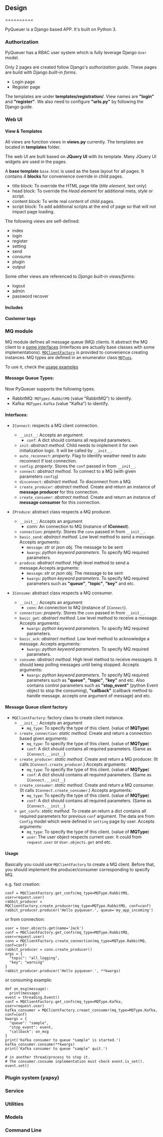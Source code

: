 ## Design
==========

PyQueuer is a Django based APP. It's built on Python 3.

### Authorization 

PyQueuer has a RBAC user system which is fully leverage Django ``User`` model.

Only 2 pages are created follow Django's _authorization guide_. These pages are build with Django _built-in forms_.

* Login page
* Register page

The templates are under **templates/registration/**. View names are **"login"** and **"register"**. We also need to configure **"urls.py"** by following the Django guide.

### Web UI

#### View & Templates

All views are function views in **views.py** currently. The templates are located in **templates** folder.

The web UI are built based on **JQuery UI** with its template. Many JQuery UI widgets are used in the pages.

A **base template** ``base.html`` is used as the base layout for all pages. It contains 4 **blocks** for convenience override in child pages.

* title block: To override the HTML page title (_title element_, text only)
* head block: To override the _Head element_ for additional meta, style or script.
* content block: To write real content of child pages.
* script block: To add additional scripts at the end of page so that will not impact page loading.

The following views are self-defined:

* index
* login
* register
* setting
* send
* consume
* plugin
* output

Some other views are referenced to _Django built-in views/forms_:

* logout
* admin
* password recover

#### Includes

#### Customer tags


### MQ module

MQ module defines all message queue (MQ) clients. It abstract the MQ client to a [some interfaces](#interfaces) (interfaces are actually base classes with some implementations).
 [``MQClientFactory``](#Message-Queue-client-factory) is provided to convenience creating instances. MQ types are defined in an enumerator class [``MQTyes``](#Message-Queue-Types).

To use it, check the [usage examples](#usage)

#### Message Queue Types:

Now PyQueuer supports the following types.

* RabbitMQ: ``MQTypes.RabbitMQ`` (value "RabbitMQ") to identify. 
* Kafka: ``MQTypes.Kafka`` (value "Kafka") to identify.


#### Interfaces:

* ``IConnect``: respects a MQ client connection.
	* ``__init__``: Accepts an argument:
		*  ``conf``: A dict should contains all required parameters.
	* ``init``: _abstract method_. Child needs to implement it for own initialization logic. It will be called by ``__init__``.
	* ``auto_reconnect``: _property_. Flag to identify weather need to auto reconnect if lost connection.
	* ``config``: _property_. Stores the ``conf`` passed in from ``__init__``.
	* ``connect``: _abstract method_. To connect to a MQ (with given parameters ``config``)
	* ``disconnect``: _abstract method_. To disconnect from a MQ.
	* ``create_producer``: _abstract method_. Create and return an instance of **message producer** for this connection.
	* ``create_consumer``: _abstract method_. Create and return an instance of **message consumer** for this connection.

* ``IProduce``: abstract class respects a MQ producer.
	* ``__init__``: Accepts an argument
		*  conn: An connection to MQ (instance of **IConnect**).
	* ``connection``: _property_. Stores the ``conn`` passed in from ``__init__``.
	* ``basic_send``: _abstract method_. Low level method to send a message. Accepts arguments:
		* ``message``: _str_ or _json obj_. The message to be sent
		* ``kwargs``: _python keyword parameters_. To specify MQ required parameters.
	* ``produce``: _abstract method_. High level method to send a message.Accepts arguments:
		* ``message``: _str_ or _json obj_. The message to be sent
		* ``kwargs``: _python keyword parameters_. To specify MQ required parameters such as **"queue"**, **"topic"**, **"key"** and etc.

* ``IConsume``: abstract class respects a MQ consumer.
	* ``__init__``: Accepts an argument
		*  ``conn``: An connection to MQ (instance of ``IConnect``).
	* ``connection``: _property_. Stores the ``conn`` passed in from ``__init__``.
	* ``basic_get``: _abstract method_. Low level method to receive a message. Accepts arguments:
		* ``kwargs``: _python keyword parameters_. To specify MQ required parameters.
	* ``basic_ack``: _abstract method_. Low level method to acknowledge a message. Accepts arguments:
		* ``kwargs``: _python keyword parameters_. To specify MQ required parameters.
	* ``consume``: _abstract method_. High level method to receive messages. It should keep polling messages until being stopped. Accepts arguments:
		* ``kwargs``: _python keyword parameters_. To specify MQ required parameters such as **"queue"**, **"topic"**, **"key"** and etc. Also contains control parameters such as **"stop_event"** (python Event object to stop the consuming), **"callback"** (callback method to handle message. accepts one argument of message) and etc.

#### Message Queue client factory

* ``MQClientFactory``: factory class to create client instance.
	* ``__init__``: Accepts an argument
		* ``mq_type``: To specify the type of this client. (value of **MQType**)
	* ``create_connection``: _static method_. Create and return a connection based given arguments:
		* ``mq_type``: To specify the type of this client. (value of **MQType**)
		* ``conf``:  A dict should contains all required parameters. (Same as ``IConnect.__init__``)
	* ``create_producer``: _static method_. Create and return a MQ producer. (It calls ``IConnect.create_producer``.) Accepts arguments:
		* ``mq_type``: To specify the type of this client. (value of **MQType**)
		* ``conf``:  A dict should contains all required parameters. (Same as ``IConnect.__init__``)
	* ``create_consumer``: _static method_. Create and return a MQ consumer. (It calls ``IConnect.create_consumer``.) Accepts arguments:
		* ``mq_type``: To specify the type of this client. (value of **MQType**)
		* ``conf``:  A dict should contains all required parameters. (Same as ``IConnect.__init__``)
	* ``get_confs``: _static method_. To create an return a dict contains all required parameters for previous ``conf`` argument. The data are from ``Config`` model which were defined in ``setting`` page by user. Accepts arguments:
		* ``mq_type``: To specify the type of this client. (value of **MQType**)
		* ``user``: The user object respects current user. It could from ``request.user`` or ``User.objects.get`` and etc.
#### Usage

Basically you could use ``MQClientFactory`` to create a MQ client. Before that, you should implement the producer/consumer corresponding to specify MQ.

e.g. fast creation:

	conf = MQClientFactory.get_confs(mq_type=MQType.RabbitMQ, user=request.user)
	rabbit_producer = MQClientFactory.create_producer(mq_type=MQType.RabbitMQ, conf=conf)
	rabbit_producer.producer('Hello pyqueuer.', queue='my_app_incoming')

or from connection:

	user = User.objects.get(name='Jack')
	conf = MQClientFactory.get_confs(mq_type=MQType.RabbitMQ, user=request.user)
	conn = MQClientFactory.create_connection(mq_type=MQType.RabbitMQ, conf=conf)
	rabbit_producer = conn.create_producer()
	args = {
	  "topic": "all_logging",
	  "key": "warning"
	}
	rabbit_producer.producer('Hello pyqueuer.', **kwargs)


or consuming example:
	
	def on_msg(message):
	  print(message)
	event = threading.Event()
	conf = MQClientFactory.get_confs(mq_type=MQType.Kafka, user=request.user)
	kafka_consumer = MQClientFactory.creaet_consumer(mq_type=MQType.Kafka, conf=conf)
	kwargs = {
	  "queue": "sample",
	  "stop_event": event,
	  "callback": on_msg
	}
    print('Kafka consumer to queue "sample" is started.')
	kafka_consumer.consume(**kwargs)
	print('Kafka consumer to queue "sample" quit.')
	
	# in another thread/process to stop it.
	# The consumer.consume inplementation must check event.is_set().
	event.set()



### Plugin system (yapsy)
### Service
### Utilities
### Models
### Command Line
